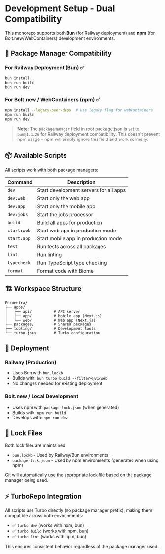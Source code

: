 # Development Setup - Dual Compatibility

This monorepo supports both **Bun** (for Railway deployment) and **npm** (for Bolt.new/WebContainers) development environments.

## 🔧 Package Manager Compatibility

### For Railway Deployment (Bun) ✅
```bash
bun install
bun run build
bun run dev
```

### For Bolt.new / WebContainers (npm) ✅
```bash
npm install --legacy-peer-deps  # Use legacy flag for webcontainers
npm run build
npm run dev
```

> **Note**: The `packageManager` field in root package.json is set to `bun@1.1.26` for Railway deployment compatibility. This doesn't prevent npm usage - npm will simply ignore this field and work normally.

## 📦 Available Scripts

All scripts work with both package managers:

| Command | Description |
|---------|-------------|
| `dev` | Start development servers for all apps |
| `dev:web` | Start only the web app |
| `dev:app` | Start only the mobile app |
| `dev:jobs` | Start the jobs processor |
| `build` | Build all apps for production |
| `start:web` | Start web app in production mode |
| `start:app` | Start mobile app in production mode |
| `test` | Run tests across all packages |
| `lint` | Run linting |
| `typecheck` | Run TypeScript type checking |
| `format` | Format code with Biome |

## 🏗️ Workspace Structure

```
Encuentra/
├── apps/
│   ├── api/          # API server
│   ├── app/          # Mobile app (Next.js)
│   └── web/          # Web app (Next.js)
├── packages/         # Shared packages
├── tooling/          # Development tools
└── turbo.json        # Turbo configuration
```

## 🚀 Deployment

### Railway (Production)
- Uses Bun with `bun.lockb`
- Builds with: `bun turbo build --filter=@v1/web`
- No changes needed for existing deployment

### Bolt.new / Local Development
- Uses npm with `package-lock.json` (when generated)
- Builds with: `npm run build`
- Develops with: `npm run dev`

## 📝 Lock Files

Both lock files are maintained:
- `bun.lockb` - Used by Railway/Bun environments
- `package-lock.json` - Used by npm environments (generated when using npm)

Git will automatically use the appropriate lock file based on the package manager being used.

## ⚡ TurboRepo Integration

All scripts use Turbo directly (no package manager prefix), making them compatible across both environments:
- ✅ `turbo dev` (works with npm, bun)
- ✅ `turbo build` (works with npm, bun)
- ✅ `turbo lint` (works with npm, bun)

This ensures consistent behavior regardless of the package manager used.
